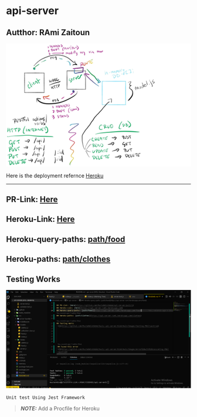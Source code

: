# api-server


## Autthor: RAmi Zaitoun 

![](https://github.com/MasteRminD6666/api-server/blob/main/image/crud.jpg?raw=true)

 Here is the deployment refernce [Heroku](https://github.com/marketplace/actions/deploy-to-heroku#getting-started)
 
 ---
 
## PR-Link: [Here](https://github.com/MasteRminD6666/api-server/pull/1)
## Heroku-Link: [Here](https://api-server-rami.herokuapp.com)
## Heroku-query-paths: [path/food](https://api-server-rami.herokuapp.com/food)
## Heroku-paths: [path/clothes](https://api-server-rami.herokuapp.com/clothes)

## Testing Works 
 ![](https://raw.githubusercontent.com/MasteRminD6666/api-server/main/image/lab%2004.PNG)
 
 
~~~
Unit test Using Jest Framework
~~~
> **_NOTE:_**  Add a Procfile for  Heroku
